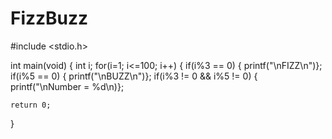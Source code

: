 # FizzBuzz
#include <stdio.h>

int main(void)
{
  int i;
  for(i=1; i<=100; i++)
  {
    if(i%3 == 0)
    { printf("\nFIZZ\n")};
    if(i%5 == 0)
    { printf("\nBUZZ\n")};
    if(i%3 != 0 && i%5 != 0)
    { printf("\nNumber = %d\n)};
    
    return 0;
}
